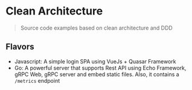 # Clean Architecture

> Source code examples based on clean architecture and DDD

## Flavors

- Javascript: A simple login SPA using VueJs + Quasar Framework
- Go: A powerful server that supports Rest API using Echo Framework, gRPC Web, gRPC
server and embed static files. Also, it contains a `/metrics` endpoint
